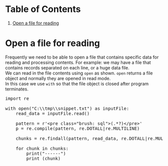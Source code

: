 # Table of Contents
1. [Open a file for reading](#openfileread01)

# Open a file for reading  <a name="openfileread01"></a>
Frequently we need to be able to open a file that contains specific data for reading and processing contents. For example: we may have a file that contains records separated on each line, or a huge data file.
<br>
We can read in the file contents using `open` as shown.  `open` returns a file object and normally they are opened in read mode.
<br >
In this case we use `with` so that the file object is closed after program terminates.
<pre>
import re

with open("C:\\tmp\\snippet.txt") as inputFile:
    read_data = inputFile.read()

    pattern = r'&lt;pre class="brush: sql"&gt;(.*?)&lt;/pre&gt;'
    p = re.compile(pattern, re.DOTALL|re.MULTILINE)

    chunks = re.findall(pattern, read_data, re.DOTALL|re.MULTILINE)

    for chunk in chunks:
        print("------")
        print (chunk)
        
</pre>
